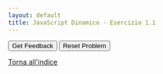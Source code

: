```yaml
---
layout: default
title: JavaScript Dinamico - Esercizio 1.1
---
```



<div id="jsDinamico_es1-1-sortableTrash" class="sortable-code"></div> 
<div id="jsDinamico_es1-1-sortable" class="sortable-code"></div> 
<div style="clear:both;"></div> 
<p> 
    <input id="jsDinamico_es1-1-feedbackLink" value="Get Feedback" type="button" /> 
    <input id="jsDinamico_es1-1-newInstanceLink" value="Reset Problem" type="button" /> 
</p> 
<script type="text/javascript"> 
(function(){
  var initial = "&lt;!DOCTYPE html&gt;\n" +
    "&lt;html lang=&quot;it&quot;&gt;\n" +
    "&lt;head&gt;\n" +
    "  &lt;meta charset=&quot;UTF-8&quot;&gt;\n" +
    "  &lt;title&gt;Ottenere elemento per ID&lt;/title&gt;\n" +
    "&lt;/head&gt;\n" +
    "&lt;body&gt;\n" +
    "  &lt;h2&gt;Esempio di accesso a un elemento per ID&lt;/h2&gt;\n" +
    "  &lt;p id=&quot;mioParagrafo&quot;&gt;Ciao! Questo è il contenuto del paragrafo.&lt;/p&gt;\n" +
    "  &lt;script&gt;\n" +
    "    const paragrafo = document.getElementById(&quot;mioParagrafo&quot;);\n" +
    "    const content = paragrafo.innerHTML;\n" +
    "    alert(content);\n" +
    "  &lt;/script&gt;\n" +
    "&lt;/body&gt;\n" +
    "&lt;/html&gt;\n" +
    "const paragrafo = document.getElementsById(&quot;mioParagrafo&quot;); #distractor\n" +
    "const content = paragrafo.innerHTML(); #distractor";
  var parsonsPuzzle = new ParsonsWidget({
    "sortableId": "jsDinamico_es1-1-sortable",
    "max_wrong_lines": 10,
    "grader": ParsonsWidget._graders.LineBasedGrader,
    "exec_limit": 2500,
    "can_indent": true,
    "x_indent": 50,
    "lang": "en",
    "show_feedback": true,
    "trashId": "jsDinamico_es1-1-sortableTrash"
  });
  parsonsPuzzle.init(initial);
  parsonsPuzzle.shuffleLines();
  $("#jsDinamico_es1-1-newInstanceLink").click(function(event){ 
      event.preventDefault(); 
      parsonsPuzzle.shuffleLines(); 
  }); 
  $("#jsDinamico_es1-1-feedbackLink").click(function(event){ 
      event.preventDefault(); 
      parsonsPuzzle.getFeedback(); 
  }); 
})(); 
</script>

[Torna all'indice](../../../index.markdown)